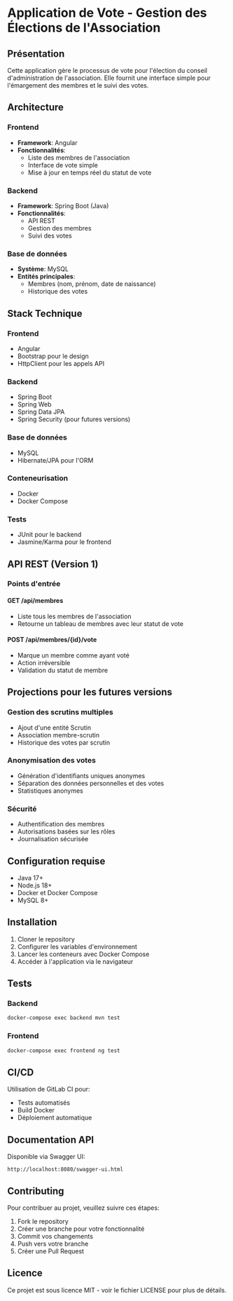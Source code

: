 # Application de Vote - Gestion des Élections de l'Association

## Présentation
Cette application gère le processus de vote pour l'élection du conseil d'administration de l'association. Elle fournit une interface simple pour l'émargement des membres et le suivi des votes.

## Architecture

### Frontend
- **Framework**: Angular
- **Fonctionnalités**:
  - Liste des membres de l'association
  - Interface de vote simple
  - Mise à jour en temps réel du statut de vote

### Backend
- **Framework**: Spring Boot (Java)
- **Fonctionnalités**:
  - API REST
  - Gestion des membres
  - Suivi des votes

### Base de données
- **Système**: MySQL
- **Entités principales**:
  - Membres (nom, prénom, date de naissance)
  - Historique des votes

## Stack Technique

### Frontend
- Angular
- Bootstrap pour le design
- HttpClient pour les appels API

### Backend
- Spring Boot
- Spring Web
- Spring Data JPA
- Spring Security (pour futures versions)

### Base de données
- MySQL
- Hibernate/JPA pour l'ORM

### Conteneurisation
- Docker
- Docker Compose

### Tests
- JUnit pour le backend
- Jasmine/Karma pour le frontend

## API REST (Version 1)

### Points d'entrée

#### GET /api/membres
- Liste tous les membres de l'association
- Retourne un tableau de membres avec leur statut de vote

#### POST /api/membres/{id}/vote
- Marque un membre comme ayant voté
- Action irréversible
- Validation du statut de membre

## Projections pour les futures versions

### Gestion des scrutins multiples
- Ajout d'une entité Scrutin
- Association membre-scrutin
- Historique des votes par scrutin

### Anonymisation des votes
- Génération d'identifiants uniques anonymes
- Séparation des données personnelles et des votes
- Statistiques anonymes

### Sécurité
- Authentification des membres
- Autorisations basées sur les rôles
- Journalisation sécurisée

## Configuration requise
- Java 17+
- Node.js 18+
- Docker et Docker Compose
- MySQL 8+

## Installation

1. Cloner le repository
2. Configurer les variables d'environnement
3. Lancer les conteneurs avec Docker Compose
4. Accéder à l'application via le navigateur

## Tests

### Backend
```bash
docker-compose exec backend mvn test
```

### Frontend
```bash
docker-compose exec frontend ng test
```

## CI/CD
Utilisation de GitLab CI pour:
- Tests automatisés
- Build Docker
- Déploiement automatique

## Documentation API
Disponible via Swagger UI:
```
http://localhost:8080/swagger-ui.html
```

## Contributing
Pour contribuer au projet, veuillez suivre ces étapes:
1. Fork le repository
2. Créer une branche pour votre fonctionnalité
3. Commit vos changements
4. Push vers votre branche
5. Créer une Pull Request

## Licence
Ce projet est sous licence MIT - voir le fichier LICENSE pour plus de détails.